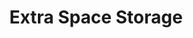 ---
title: "Extra Space Storage"
url: /mesquite/extra-space-storage-north-belt-line-road/
shop: storage rental
---